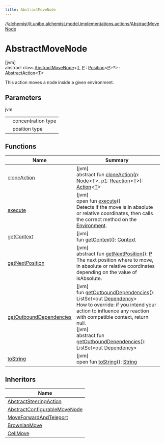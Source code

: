 ```yaml
---
title: AbstractMoveNode
---
```

//[alchemist](../../../index.html)/[it.unibo.alchemist.model.implementations.actions](../index.html)/[AbstractMoveNode](index.html)



# AbstractMoveNode



[jvm]\
abstract class [AbstractMoveNode](index.html)<[T](index.html), [P](index.html) : [Position](../../it.unibo.alchemist.model.interfaces/-position/index.html)<[P](../../it.unibo.alchemist/-supported-incarnations/get.html)>?> : [AbstractAction](../-abstract-action/index.html)<[T](../../it.unibo.alchemist/-supported-incarnations/get.html)> 

This action moves a node inside a given environment.



## Parameters


jvm

| | |
|---|---|
| <T> | concentration type |
| <P> | position type |



## Functions


| Name | Summary |
|---|---|
| [cloneAction](../../it.unibo.alchemist.model.interfaces/-action/clone-action.html) | [jvm]<br>abstract fun [cloneAction](../../it.unibo.alchemist.model.interfaces/-action/clone-action.html)(p: [Node](../../it.unibo.alchemist.model.interfaces/-node/index.html)<[T](../../it.unibo.alchemist/-supported-incarnations/get.html)>, p1: [Reaction](../../it.unibo.alchemist.model.interfaces/-reaction/index.html)<[T](../../it.unibo.alchemist/-supported-incarnations/get.html)>): [Action](../../it.unibo.alchemist.model.interfaces/-action/index.html)<[T](../../it.unibo.alchemist/-supported-incarnations/get.html)> |
| [execute](execute.html) | [jvm]<br>open fun [execute](execute.html)()<br>Detects if the move is in absolute or relative coordinates, then calls the correct method on the [Environment](../../it.unibo.alchemist.model.interfaces/-environment/index.html). |
| [getContext](get-context.html) | [jvm]<br>fun [getContext](get-context.html)(): [Context](../../it.unibo.alchemist.model.interfaces/-context/index.html) |
| [getNextPosition](get-next-position.html) | [jvm]<br>abstract fun [getNextPosition](get-next-position.html)(): [P](../../it.unibo.alchemist/-supported-incarnations/get.html)<br>The next position where to move, in absolute or relative coordinates depending on the value of isAbsolute. |
| [getOutboundDependencies](../-abstract-action/get-outbound-dependencies.html) | [jvm]<br>fun [getOutboundDependencies](../-abstract-action/get-outbound-dependencies.html)(): ListSet<out [Dependency](../../it.unibo.alchemist.model.interfaces/-dependency/index.html)><br>How to override: if you intend your action to influence any reaction with compatible context, return null.<br>[jvm]<br>abstract fun [getOutboundDependencies](../../it.unibo.alchemist.model.interfaces/-action/get-outbound-dependencies.html)(): ListSet<out [Dependency](../../it.unibo.alchemist.model.interfaces/-dependency/index.html)> |
| [toString](../-abstract-action/to-string.html) | [jvm]<br>open fun [toString](../-abstract-action/to-string.html)(): [String](https://docs.oracle.com/javase/8/docs/api/java/lang/String.html) |


## Inheritors


| Name |
|---|
| [AbstractSteeringAction](../-abstract-steering-action/index.html) |
| [AbstractConfigurableMoveNode](../-abstract-configurable-move-node/index.html) |
| [MoveForwardAndTeleport](../-move-forward-and-teleport/index.html) |
| [BrownianMove](../-brownian-move/index.html) |
| [CellMove](../-cell-move/index.html) |

